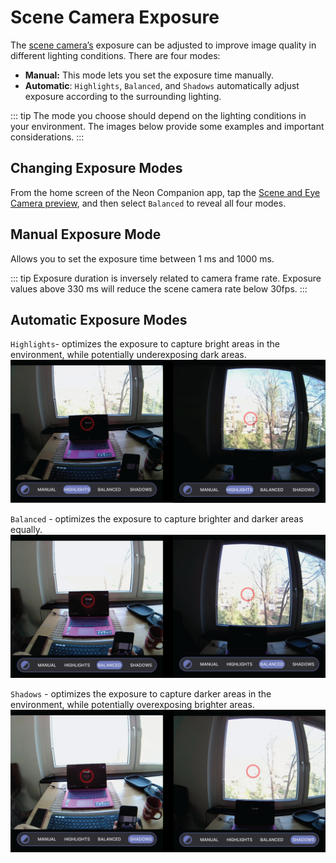 # Scene Camera Exposure

The [scene camera’s](/data-collection/data-streams/#scene-video) exposure can be adjusted to improve image quality in different lighting conditions. There are four modes:

- **Manual:** This mode lets you set the exposure time manually.
- **Automatic**: `Highlights`, `Balanced`, and `Shadows` automatically adjust exposure according to the surrounding lighting.

::: tip
The mode you choose should depend on the lighting conditions in your environment. The images below provide some
examples and important considerations.
:::

## Changing Exposure Modes

From the home screen of the Neon Companion app, tap
the [Scene and Eye Camera preview](/data-collection/first-recording/#_4-open-the-live-preview),
and then select `Balanced` to reveal all four modes.

## Manual Exposure Mode

Allows you to set the exposure time between 1 ms and 1000 ms.

::: tip
Exposure duration is inversely related to camera frame rate. Exposure values above 330 ms will reduce the scene camera rate below 30fps.
:::

## Automatic Exposure Modes

`Highlights`- optimizes the exposure to capture bright areas in the environment, while potentially underexposing dark areas.
![This mode optimizes the exposure to capture bright areas in the environment, while potentially underexposing dark areas.](Highlight.webp)

`Balanced` - optimizes the exposure to capture brighter and darker areas equally.
![This mode optimizes the exposure to capture brighter and darker areas in the environment equally.](./Balance.webp)

`Shadows` - optimizes the exposure to capture darker areas in the environment, while potentially overexposing brighter areas.
![This mode optimizes the exposure to capture darker areas in the environment, while potentially overexposing bright areas.](Shadow.webp)
